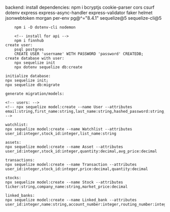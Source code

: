 backend:
    install dependencies:
        npm i bcryptjs cookie-parser cors csurf dotenv express express-async-handler express-validator faker helmet jsonwebtoken morgan per-env pg@^="8.4.1" sequelize@5 sequelize-cli@5

        npm i -D dotenv-cli nodemon

        <!-- install for api -->
        npm i finnhub
    create user:
        psql postgres
        CREATE USER 'username' WITH PASSWORD 'password' CREATEDB;
    create database with user:
        npx sequelize init
        npx dotenv sequelize db:create

    initialize database:
    npx sequelize init;
    npx sequelize db:migrate

    generate migration/models:

    <!-- users: -->
    <!-- npx sequelize model:create --name User --attributes email:string,first_name:string,last_name:string,hashed_password:string,buying_power:decimal -->

    watchlist:
    npx sequelize model:create --name Watchlist --attributes user_id:integer,stock_id:integer,list_name:string

    assets:
    npx sequelize model:create --name Asset --attributes user_id:integer,stock_id:integer,quantity:decimal,avg_price:decimal

    transactions:
    npx sequelize model:create --name Transaction --attributes user_id:integer,stock_id:integer,price:decimal,quantity:decimal

    stocks:
    npx sequelize model:create --name Stock --attributes ticker:string,company_name:string,market_price:decimal

    linked_banks:
    npx sequelize model:create --name Linked_bank --attributes user_id:integer,name:string,account_number:integer,routing_number:integer

